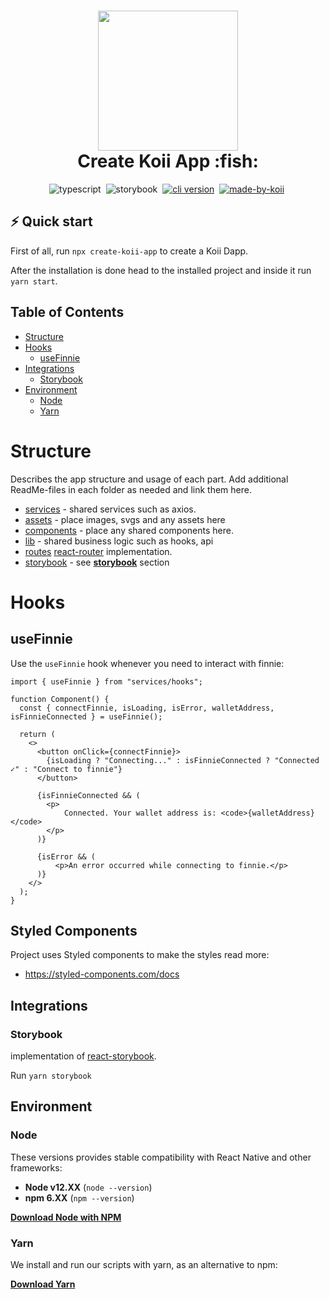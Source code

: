 <!-- language-all: javascript -->

<h1 align="center">
  <img src="https://raw.githubusercontent.com/koii-network/koii.X/main/.github/images/koii_logo.svg" width="224px"/><br/>
  Create Koii App :fish:
</h1>
<p align="center">
  <img src="https://img.shields.io/badge/TypeScript-007ACC?style=flat&logo=typescript&logoColor=white" alt="typescript" />&nbsp;
  <img src="https://img.shields.io/badge/storybook-FF4785?style=?style=flat&logo=appveyor&logo=storybook&logoColor=white" alt="storybook" />&nbsp;
   <a href="https://discord.gg/koii" target="_blank"><img src="https://img.shields.io/badge/Discord-7289DA?style=flat&logo=discord&logoColor=white" alt="cli version" /></a>&nbsp;
   <a href="http://koii.network/" target="_blank"> <img src="https://img.shields.io/badge/made%20by-koii-blue" alt="made-by-koii" /></a>&nbsp;
</p>

## ⚡️ Quick start

First of all, run `npx create-koii-app` to create a Koii Dapp.

After the installation is done head to the installed project and inside it run `yarn start`. 

## Table of Contents

- [Structure](#structure)
- [Hooks](#hooks)
  - [useFinnie](##useFinnie) 
- [Integrations](#storybook)
  - [Storybook](#storybook)
- [Environment](#environment)
  - [Node](#node)
  - [Yarn](#yarn)

# Structure

Describes the app structure and usage of each part. Add additional ReadMe-files in each folder as needed and link them here.

- [services](./src/services) - shared services such as axios.
- [assets](./src/assets) - place images, svgs and any assets here
- [components](./src/components) - place any shared components here.
- [lib](./src/lib) - shared business logic such as hooks, api
- [routes](./src/routes) [react-router](https://reactrouter.com/web/guides/quick-start) implementation.
- [storybook](./storybook/main.js) - see **[storybook](#storybook)** section

# Hooks
## useFinnie

Use the `useFinnie` hook whenever you need to interact with finnie:

```
import { useFinnie } from "services/hooks";

function Component() {
  const { connectFinnie, isLoading, isError, walletAddress, isFinnieConnected } = useFinnie();

  return (
    <>
      <button onClick={connectFinnie}>
        {isLoading ? "Connecting..." : isFinnieConnected ? "Connected ✓" : "Connect to finnie"}
      </button>
      
      {isFinnieConnected && (
        <p>
            Connected. Your wallet address is: <code>{walletAddress}</code>
        </p>
      )}
        
      {isError && (
          <p>An error occurred while connecting to finnie.</p>
      )}
    </>
  );
}
```



## Styled Components

Project uses Styled components to make the styles read more:

- https://styled-components.com/docs

## Integrations

### Storybook

implementation of [react-storybook](https://github.com/storybookjs/react).

 Run `yarn storybook`


## Environment

### Node

These versions provides stable compatibility with React Native and other frameworks:

- **Node v12.XX** (`node --version`)
- **npm 6.XX** (`npm --version`)

**[Download Node with NPM](https://nodejs.org/download/release/v12.16.3/)**

### Yarn

We install and run our scripts with yarn, as an alternative to npm:

**[Download Yarn](https://yarnpkg.com/lang/en/docs/install/)**


